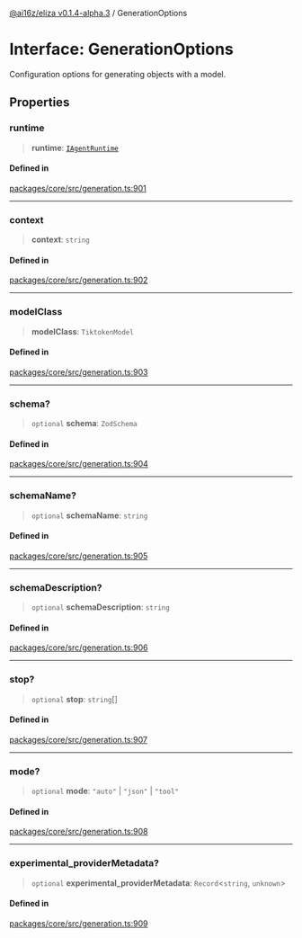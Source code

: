 [@ai16z/eliza v0.1.4-alpha.3](../index.md) / GenerationOptions

# Interface: GenerationOptions

Configuration options for generating objects with a model.

## Properties

### runtime

> **runtime**: [`IAgentRuntime`](IAgentRuntime.md)

#### Defined in

[packages/core/src/generation.ts:901](https://github.com/ai16z/eliza/blob/main/packages/core/src/generation.ts#L901)

***

### context

> **context**: `string`

#### Defined in

[packages/core/src/generation.ts:902](https://github.com/ai16z/eliza/blob/main/packages/core/src/generation.ts#L902)

***

### modelClass

> **modelClass**: `TiktokenModel`

#### Defined in

[packages/core/src/generation.ts:903](https://github.com/ai16z/eliza/blob/main/packages/core/src/generation.ts#L903)

***

### schema?

> `optional` **schema**: `ZodSchema`

#### Defined in

[packages/core/src/generation.ts:904](https://github.com/ai16z/eliza/blob/main/packages/core/src/generation.ts#L904)

***

### schemaName?

> `optional` **schemaName**: `string`

#### Defined in

[packages/core/src/generation.ts:905](https://github.com/ai16z/eliza/blob/main/packages/core/src/generation.ts#L905)

***

### schemaDescription?

> `optional` **schemaDescription**: `string`

#### Defined in

[packages/core/src/generation.ts:906](https://github.com/ai16z/eliza/blob/main/packages/core/src/generation.ts#L906)

***

### stop?

> `optional` **stop**: `string`[]

#### Defined in

[packages/core/src/generation.ts:907](https://github.com/ai16z/eliza/blob/main/packages/core/src/generation.ts#L907)

***

### mode?

> `optional` **mode**: `"auto"` \| `"json"` \| `"tool"`

#### Defined in

[packages/core/src/generation.ts:908](https://github.com/ai16z/eliza/blob/main/packages/core/src/generation.ts#L908)

***

### experimental\_providerMetadata?

> `optional` **experimental\_providerMetadata**: `Record`\<`string`, `unknown`\>

#### Defined in

[packages/core/src/generation.ts:909](https://github.com/ai16z/eliza/blob/main/packages/core/src/generation.ts#L909)
